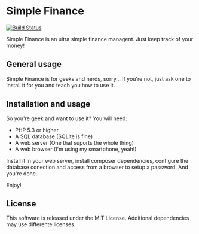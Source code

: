 # Simple Finance

[![Build Status](https://travis-ci.org/InFog/SimpleFinance.png?branch=master)](https://travis-ci.org/InFog/SimpleFinance)

Simple Finance is an ultra simple finance managent. Just keep track of your
money!

## General usage

Simple Finance is for geeks and nerds, sorry... If you're not, just ask one to
install it for you and teach you how to use it.

## Installation and usage

So you're geek and want to use it? You will need:

  * PHP 5.3 or higher
  * A SQL database (SQLite is fine)
  * A web server (One that suports the whole thing)
  * A web browser (I'm using my smartphone, yeah!)

Install it in your web server, install composer dependencies, configure the
database conection and access from a browser to setup a password. And you're
done.

Enjoy!

## License

This software is released under the MIT License. Additional dependencies may
use differente licenses.
